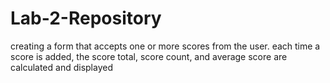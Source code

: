 # Lab-2-Repository
creating a form that accepts one or more scores from the user. each time a score is added, the score total, score count, and average score are calculated and displayed
